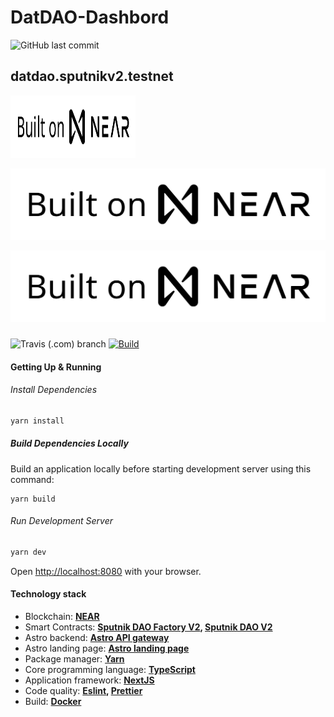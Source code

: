 # DatDAO-Dashbord

![GitHub last commit](https://img.shields.io/github/last-commit/modelomaker812/DatDAO-Dashboard?style=plastic)

## datdao.sputnikv2.testnet 

<img src="https://raw.githubusercontent.com/modelomaker812/DatDAO-Dashboard/master/assets/icons/built.svg" width="200" height="100">

![Built On NEAR](https://raw.githubusercontent.com/modelomaker812/DatDAO-Dashboard/master/assets/icons/built.svg)

[![Built On NEAR](/assets/icons/built.svg "Built On NEAR")]()

### 
![Travis (.com) branch](https://img.shields.io/travis/com/modelomaker812/DatDAO-Dashboard/master?style=for-the-badge)
[![Build](https://github.com/modelomaker812/DatDAO-Dashboard/actions/workflows/build-deploy.yaml/badge.svg)](https://github.com/modelomaker812/DatDAO-Dashboard/actions/workflows/build-deploy.yaml)

#### Getting Up & Running

###### Install Dependencies

```bash
yarn install
```

##### Build Dependencies Locally

Build an application locally before starting development server using this command:

```
yarn build
```

###### Run Development Server

```bash
yarn dev
```

Open [http://localhost:8080](http://localhost:8080) with your browser.


#### Technology stack

- Blockchain: **[NEAR](https://near.org/)**
- Smart Contracts: **[Sputnik DAO Factory V2](https://github.com/near-daos/sputnik-dao-contract/tree/main/sputnikdao-factory2), [Sputnik DAO V2](https://github.com/near-daos/sputnik-dao-contract/tree/main/sputnikdao2)**
- Astro backend: **[Astro API gateway](https://github.com/near-daos/astro-api-gateway)**
- Astro landing page: **[Astro landing page](https://github.com/near-daos/astro-ui-landing)**
- Package manager: **[Yarn](https://yarnpkg.com/)**
- Core programming language: **[TypeScript](https://www.typescriptlang.org/)**
- Application framework: **[NextJS](https://nextjs.org/)**
- Code quality: **[Eslint](https://eslint.org/), [Prettier](https://prettier.io/)**
- Build: **[Docker](https://www.docker.com/)**
